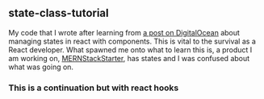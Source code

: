 ## state-class-tutorial
My code that I wrote after learning from [a post on DigitalOcean](https://www.digitalocean.com/community/tutorials/how-to-manage-state-on-react-class-components) about managing states in react with components. This is vital to the survival as a React developer. What spawned me onto what to learn this is, a product I am working on, [MERNStackStarter](https://github.com/serafirim/MERNStackStarter), has states and I was confused about what was going on. 

### This is a continuation but with react hooks